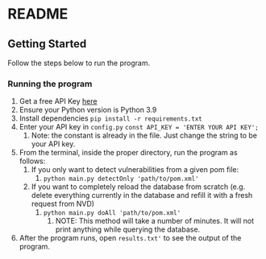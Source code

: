 # README

## Getting Started

Follow the steps below to run the program.

### Running the program

1. Get a free API Key [here](https://nvd.nist.gov/developers/request-an-api-key) 
2. Ensure your Python version is Python 3.9
3. Install dependencies
     ```pip install -r requirements.txt```
4. Enter your API key in `config.py`
   ```const API_KEY = 'ENTER YOUR API KEY';```
   1. Note: the constant is already in the file. Just change the string to be your API key.
5. From the terminal, inside the proper directory, run the program as follows:
   1. If you only want to detect vulnerabilities from a given pom file:
      1. ```python main.py detectOnly 'path/to/pom.xml'```
   2. If you want to completely reload the database from scratch (e.g. delete everything currently in the database and refill it with a fresh request from NVD)
      1. ```python main.py doAll 'path/to/pom.xml'```
         1. NOTE: This method will take a number of minutes. It will not print anything while querying the database.
6. After the program runs, open ```results.txt'``` to see the output of the program.